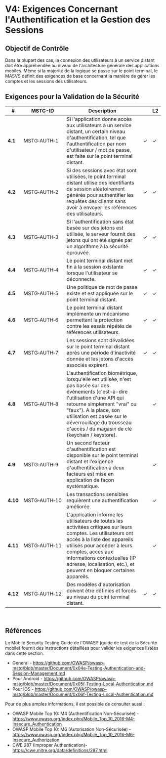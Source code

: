 # V4: Exigences Concernant l'Authentification et la Gestion des Sessions

## Objectif de Contrôle

Dans la plupart des cas, la connexion des utilisateurs à un service distant doit être appréhendée au niveau de l'architecture générale des applications mobiles. Même si la majorité de la logique se passe sur le point terminal, le MASVS définit des exigences de base concernant la manière de gérer les comptes et les sessions des utilisateurs.

## Exigences pour la Validation de la Sécurité

| # | MSTG-ID | Description || L2 |
| --- | --- | --- | --- | --- |
| **4.1** | MSTG‑AUTH‑1 | Si l'application donne accès aux utilisateurs à un service distant, un certain niveau d'authentification, tel que l'authentification par nom d'utilisateur / mot de passe, est faite sur le point terminal distant. | ✓ | ✓ |
| **4.2** | MSTG‑AUTH‑2 | Si des sessions avec état sont utilisées, le point terminal distant utilise des identifiants de session aléatoirement générés pour authentifier les requêtes des clients sans avoir à envoyer les références des utilisateurs.  | ✓ | ✓ |
| **4.3** | MSTG‑AUTH‑3 | Si l'authentification sans état basée sur des jetons est utilisée, le serveur fournit des jetons qui ont été signés par un algorithme à la sécurité éprouvée. | ✓ | ✓ |
| **4.4** | MSTG‑AUTH‑4 | Le point terminal distant met fin à la session existante lorsque l'utilisateur se déconnecte. | ✓ | ✓ |
| **4.5** | MSTG‑AUTH‑5 | Une politique de mot de passe existe et est appliquée sur le point terminal distant. | ✓ | ✓ |
| **4.6** | MSTG‑AUTH‑6 | Le point terminal distant implémente un mécanisme permettant la protection contre les essais répétés de références utilisateurs. | ✓ | ✓ |
| **4.7** | MSTG‑AUTH‑7 | Les sessions sont dévalidées sur le point terminal distant après une période d'inactivité donnée et les jetons d'accès associés expirent. | ✓ | ✓ |
| **4.8** | MSTG‑AUTH‑8 | L'authentification biométrique, lorsqu'elle est utilisée, n'est pas basée sur des évènements (c'est-à-dire l'utilisation d'une API qui retourne simplement "vrai" ou "faux"). A la place, son utilisation est basée sur le déverrouillage du trousseau d'accès / du magasin de clé (keychain / keystore). |   | ✓ |
| **4.9** | MSTG‑AUTH‑9 | Un second facteur d'authentification est disponible sur le point terminal distant et l'exigence d'authentification à deux facteurs est mise en application de façon systématique.  |   | ✓ |
| **4.10** | MSTG‑AUTH‑10 | Les transactions sensibles requièrent une authentification améliorée.  |   | ✓ |
| **4.11** | MSTG‑AUTH‑11 | L'application informe les utilisateurs de toutes les activitées critiques sur leurs comptes. Les utilisateurs ont accès à la liste des appareils utilisés pour accéder à leurs comptes, accès aux informations contextuelles (IP adresse, localisation, etc.), et peuvent en bloquer certaines appareils. |  | ✓ |
| **4.12** | MSTG‑AUTH‑12 | Des modéles d'autorisation doivent être définies et forcés au niveau du point terminal distant. | ✓ | ✓ |

<br/>

## Références

Le Mobile Security Testing Guide de l'OWASP (guide de test de la Sécurité mobile) fournit des instructions détaillées pour valider les exigences listées dans cette section.

- General - <https://github.com/OWASP/owasp-mstg/blob/master/Document/0x04e-Testing-Authentication-and-Session-Management.md>
- Pour Android - <https://github.com/OWASP/owasp-mstg/blob/master/Document/0x05f-Testing-Local-Authentication.md>
- Pour iOS - <https://github.com/OWASP/owasp-mstg/blob/master/Document/0x06f-Testing-Local-Authentication.md>

Pour de plus amples informations, il est possible de consulter aussi :

- OWASP Mobile Top 10: M4 (Authentification Non-Sécurisée) - <https://www.owasp.org/index.php/Mobile_Top_10_2016-M4-Insecure_Authentication>
- OWASP Mobile Top 10: M6 (Autorisation Non-Sécurisée) - <https://www.owasp.org/index.php/Mobile_Top_10_2016-M6-Insecure_Authorization>
- CWE 287 (Improper Authentication)- <https://cwe.mitre.org/data/definitions/287.html>
